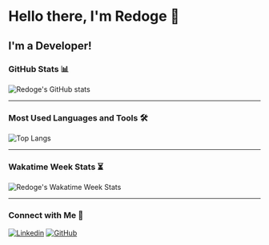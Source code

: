 # Hello there, I'm Redoge 👋

## I'm a Developer!


### GitHub Stats 📊

![Redoge's GitHub stats](https://github-readme-stats-redoges-projects.vercel.app/api?username=redoge&show_icons=true&theme=radical&include_all_commits=true&rank_icon=github&show=prs_merged)

---

### Most Used Languages and Tools 🛠️

![Top Langs](https://github-readme-stats-redoges-projects.vercel.app/api/top-langs/?username=redoge&layout=compact&theme=radical)

---

### Wakatime Week Stats ⏳

![Redoge's Wakatime Week Stats](https://github-readme-stats-redoges-projects.vercel.app/api/wakatime?username=redoge&layout=compact&theme=radical&range=last_7_days)

---


### Connect with Me 🤝

[![Linkedin](https://img.shields.io/badge/-redoge-blue?style=flat-square&logo=Linkedin&logoColor=white&link=https://www.linkedin.com/in/redoge/)](https://www.linkedin.com/in/redoge/)
[![GitHub](https://img.shields.io/badge/-redoge-black?style=flat-square&logo=github&link=https://github.com/redoge)](https://github.com/redoge)
